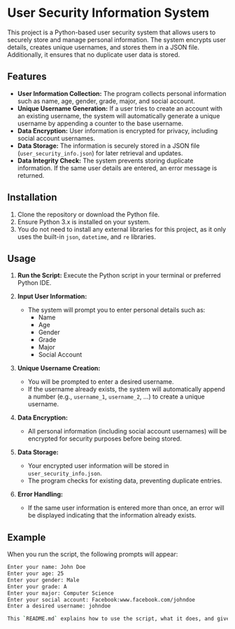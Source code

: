 # User Security Information System

This project is a Python-based user security system that allows users to securely store and manage personal information. The system encrypts user details, creates unique usernames, and stores them in a JSON file. Additionally, it ensures that no duplicate user data is stored.

## Features

- **User Information Collection:** The program collects personal information such as name, age, gender, grade, major, and social account.
- **Unique Username Generation:** If a user tries to create an account with an existing username, the system will automatically generate a unique username by appending a counter to the base username.
- **Data Encryption:** User information is encrypted for privacy, including social account usernames.
- **Data Storage:** The information is securely stored in a JSON file (`user_security_info.json`) for later retrieval and updates.
- **Data Integrity Check:** The system prevents storing duplicate information. If the same user details are entered, an error message is returned.

## Installation

1. Clone the repository or download the Python file.
2. Ensure Python 3.x is installed on your system.
3. You do not need to install any external libraries for this project, as it only uses the built-in `json`, `datetime`, and `re` libraries.

## Usage

1. **Run the Script:** Execute the Python script in your terminal or preferred Python IDE.
2. **Input User Information:**

   - The system will prompt you to enter personal details such as:
     - Name
     - Age
     - Gender
     - Grade
     - Major
     - Social Account

3. **Unique Username Creation:**

   - You will be prompted to enter a desired username.
   - If the username already exists, the system will automatically append a number (e.g., `username_1`, `username_2`, ...) to create a unique username.

4. **Data Encryption:**

   - All personal information (including social account usernames) will be encrypted for security purposes before being stored.

5. **Data Storage:**

   - Your encrypted user information will be stored in `user_security_info.json`.
   - The program checks for existing data, preventing duplicate entries.

6. **Error Handling:**
   - If the same user information is entered more than once, an error will be displayed indicating that the information already exists.

## Example

When you run the script, the following prompts will appear:

```bash
Enter your name: John Doe
Enter your age: 25
Enter your gender: Male
Enter your grade: A
Enter your major: Computer Science
Enter your social account: Facebook:www.facebook.com/johndoe
Enter a desired username: johndoe

This `README.md` explains how to use the script, what it does, and gives a brief overview of the code structure.
```
